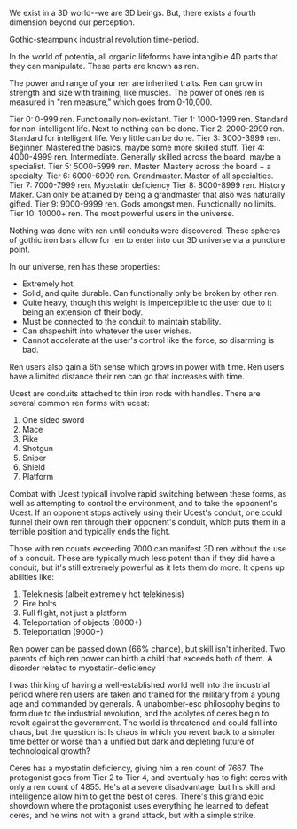 
We exist in a 3D world--we are 3D beings. But, there exists a fourth dimension beyond our perception. 

Gothic-steampunk industrial revolution time-period.

In the world of potentia, all organic lifeforms have intangible 4D parts that they can manipulate. These parts are known as ren.

The power and range of your ren are inherited traits.
Ren can grow in strength and size with training, like muscles.
The power of ones ren is measured in "ren measure," which goes from 0-10,000.

Tier 0: 0-999 ren. Functionally non-existant.
Tier 1: 1000-1999 ren. Standard for non-intelligent life. Next to nothing can be done.
Tier 2: 2000-2999 ren. Standard for intelligent life. Very little can be done.
Tier 3: 3000-3999 ren. Beginner. Mastered the basics, maybe some more skilled stuff.
Tier 4: 4000-4999 ren. Intermediate. Generally skilled across the board, maybe a specialist.
Tier 5: 5000-5999 ren. Master. Mastery across the board + a specialty.
Tier 6: 6000-6999 ren. Grandmaster. Master of all specialties.
Tier 7: 7000-7999 ren. Myostatin deficiency
Tier 8: 8000-8999 ren. History Maker. Can only be attained by being a grandmaster that also was naturally gifted.
Tier 9: 9000-9999 ren. Gods amongst men. Functionally no limits.
Tier 10: 10000+ ren. The most powerful users in the universe. 

Nothing was done with ren until conduits were discovered. These spheres of gothic iron bars allow for ren to enter into our 3D universe via a puncture point.

In our universe, ren has these properties:
- Extremely hot.
- Solid, and quite durable. Can functionally only be broken by other ren. 
- Quite heavy, though this weight is imperceptible to the user due to it being an extension of their body.
- Must be connected to the conduit to maintain stability.
- Can shapeshift into whatever the user wishes.
- Cannot accelerate at the user's control like the force, so disarming is bad.

Ren users also gain a 6th sense which grows in power with time.
Ren users have a limited distance their ren can go that increases with time. 

Ucest are conduits attached to thin iron rods with handles. 
There are several common ren forms with ucest:
1. One sided sword
2. Mace
3. Pike
4. Shotgun
5. Sniper
6. Shield
7. Platform

Combat with Ucest typicall involve rapid switching between these forms, as well as attempting to control the environment, and to take the opponent's Ucest. If an opponent stops actively using their Ucest's conduit, one could funnel their own ren through their opponent's conduit, which puts them in a terrible position and typically ends the fight.

Those with ren counts exceeding 7000 can manifest 3D ren without the use of a conduit. These are typically much less potent than if they did have a conduit, but it's still extremely powerful as it lets them do more. It opens up abilities like:
1. Telekinesis (albeit extremely hot telekinesis)
2. Fire bolts
3. Full flight, not just a platform
4. Teleportation of objects (8000+)
5. Teleportation (9000+)

Ren power can be passed down (66% chance), but skill isn't inherited.
Two parents of high ren power can birth a child that exceeds both of them.
A disorder related to myostatin-deficiency



I was thinking of having a well-established world well into the industrial period where ren users are taken and trained for the military from a young age and commanded by generals. A unabomber-esc philosophy begins to form due to the industrial revolution, and the acolytes of ceres begin to revolt against the government. The world is threatened and could fall into chaos, but the question is: Is chaos in which you revert back to a simpler time better or worse than a unified but dark and depleting future of technological growth?

Ceres has a myostatin deficiency, giving him a ren count of 7667. The protagonist goes from Tier 2 to Tier 4, and eventually has to fight ceres with only a ren count of 4855. He's at a severe disadvantage, but his skill and intelligence allow him to get the best of ceres. There's this grand epic showdown where the protagonist uses everything he learned to defeat ceres, and he wins not with a grand attack, but with a simple strike.